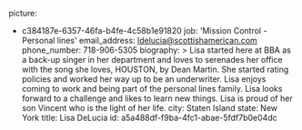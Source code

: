 picture:
  - c384187e-6357-46fa-b4fe-4c58b1e91820
job: 'Mission Control - Personal lines'
email_address: ldelucia@scottishamerican.com
phone_number: 718-906-5305
biography: >
  Lisa started here at BBA as a back-up singer in her department and loves to serenades her office
  with the song she loves, HOUSTON, by Dean Martin. She started rating policies and worked her way up
  to be an underwriter. Lisa enjoys coming to work and being part of the personal lines family. Lisa
  looks forward to a challenge and likes to learn new things. Lisa is proud of her son Vincent who is
  the light of her life.
city: Staten Island
state: New York
title: Lisa DeLucia
id: a5a488df-f9ba-4fc1-abae-5fdf7b0e04dc
